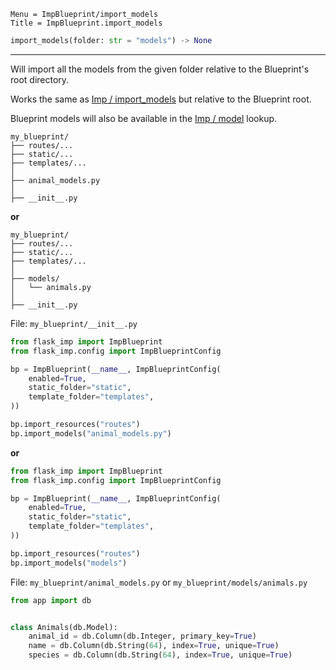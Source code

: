 ```
Menu = ImpBlueprint/import_models
Title = ImpBlueprint.import_models
```

```python
import_models(folder: str = "models") -> None
```

---

Will import all the models from the given folder relative to the Blueprint's root directory.

Works the same as [Imp / import_models](imp-import_models.html) but relative to the Blueprint root.

Blueprint models will also be available in the [Imp / model](imp-model.html) lookup.

```text
my_blueprint/
├── routes/...
├── static/...
├── templates/...
│
├── animal_models.py
│
├── __init__.py
```

**or**

```text
my_blueprint/
├── routes/...
├── static/...
├── templates/...
│
├── models/
│   └── animals.py
│
├── __init__.py
```

File: `my_blueprint/__init__.py`

```python
from flask_imp import ImpBlueprint
from flask_imp.config import ImpBlueprintConfig

bp = ImpBlueprint(__name__, ImpBlueprintConfig(
    enabled=True,
    static_folder="static",
    template_folder="templates",
))

bp.import_resources("routes")
bp.import_models("animal_models.py")
```

**or**

```python
from flask_imp import ImpBlueprint
from flask_imp.config import ImpBlueprintConfig

bp = ImpBlueprint(__name__, ImpBlueprintConfig(
    enabled=True,
    static_folder="static",
    template_folder="templates",
))

bp.import_resources("routes")
bp.import_models("models")
```

File: `my_blueprint/animal_models.py` or `my_blueprint/models/animals.py`

```python
from app import db


class Animals(db.Model):
    animal_id = db.Column(db.Integer, primary_key=True)
    name = db.Column(db.String(64), index=True, unique=True)
    species = db.Column(db.String(64), index=True, unique=True)
```




